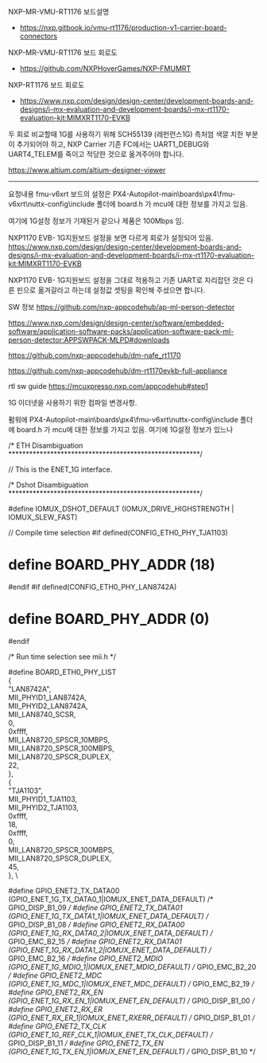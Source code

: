 


NXP-MR-VMU-RT1176 보드설명
- https://nxp.gitbook.io/vmu-rt1176/production-v1-carrier-board-connectors


NXP-MR-VMU-RT1176 보드 회로도
 - https://github.com/NXPHoverGames/NXP-FMUMRT
   

NXP-RT1176 보드 회로도
 - https://www.nxp.com/design/design-center/development-boards-and-designs/i-mx-evaluation-and-development-boards/i-mx-rt1170-evaluation-kit:MIMXRT1170-EVKB






두 회로 비교할때 1G를 사용하기 위해 SCH55139 (레펀런스1G) 측처엄 색깔 치한 부분이 추가되어야 하고, NXP Carrier 기존 FC에서는  UART1_DEBUG와  UART4_TELEM를 죽이고 적당한 것으로 옮겨주어야 합니다.



https://www.altium.com/altium-designer-viewer


-------------------------------------------------
요청내용
fmu-v6xrt 보드의 설정은
PX4-Autopilot-main\boards\px4\fmu-v6xrt\nuttx-config\include
폴더에 board.h 가 mcu에 대한 정보를 가지고 있음.

여기에 1G설정 정보가 기재된거 같으나
제품은 100Mbps 임.

NXP1170 EVB- 1G지원보드 설정을 보면
다르게 회로가 설정되어 있음.
https://www.nxp.com/design/design-center/development-boards-and-designs/i-mx-evaluation-and-development-boards/i-mx-rt1170-evaluation-kit:MIMXRT1170-EVKB

NXP1170 EVB- 1G지원보드 설정을 그대로 적용하고
기존 UART로 자리잡던 것은 다른 핀으로 옮겨갈라고 하는데
설정값 셋팅을 확인해 주셨으면 합니다.

SW 정보
https://github.com/nxp-appcodehub/ap-ml-person-detector

https://www.nxp.com/design/design-center/software/embedded-software/application-software-packs/application-software-pack-ml-person-detector:APPSWPACK-MLPD#downloads

https://github.com/nxp-appcodehub/dm-nafe_rt1170

https://github.com/nxp-appcodehub/dm-rt1170evkb-full-appliance

rtl sw guide
https://mcuxpresso.nxp.com/appcodehub#step1



1G 이더넷을 사용하기 위한 컴파일 변경사항.

펌워에
PX4-Autopilot-main\boards\px4\fmu-v6xrt\nuttx-config\include
폴더에 board.h 가 mcu에 대한 정보를 가지고 있음.
여기에 1G설정 정보가 있느나 

/* ETH Disambiguation *******************************************************/

// This is the ENET_1G interface.

/* Dshot Disambiguation *******************************************************/

#define IOMUX_DSHOT_DEFAULT             (IOMUX_DRIVE_HIGHSTRENGTH | IOMUX_SLEW_FAST)

// Compile time selection
#if defined(CONFIG_ETH0_PHY_TJA1103)
#  define BOARD_PHY_ADDR (18)
#endif
#if defined(CONFIG_ETH0_PHY_LAN8742A)
#  define BOARD_PHY_ADDR (0)
#endif

/* Run time selection see mii.h */

#define BOARD_ETH0_PHY_LIST \
	{                                   \
		"LAN8742A",                      \
		MII_PHYID1_LAN8742A,             \
		MII_PHYID2_LAN8742A,             \
		MII_LAN8740_SCSR,                \
		0,                               \
		0xffff,                          \
		MII_LAN8720_SPSCR_10MBPS,        \
		MII_LAN8720_SPSCR_100MBPS,       \
		MII_LAN8720_SPSCR_DUPLEX,        \
		22,                              \
	},                                  \
	{                                   \
		"TJA1103",                       \
		MII_PHYID1_TJA1103,              \
		MII_PHYID2_TJA1103,              \
		0xffff,                          \
		18,                              \
		0xffff,                          \
		0,                               \
		MII_LAN8720_SPSCR_100MBPS,       \
		MII_LAN8720_SPSCR_DUPLEX,        \
		45,                              \
	},                                  \


#define GPIO_ENET2_TX_DATA00  (GPIO_ENET_1G_TX_DATA0_1|IOMUX_ENET_DATA_DEFAULT)  /* GPIO_DISP_B1_09 */
#define GPIO_ENET2_TX_DATA01  (GPIO_ENET_1G_TX_DATA1_1|IOMUX_ENET_DATA_DEFAULT)  /* GPIO_DISP_B1_08 */
#define GPIO_ENET2_RX_DATA00  (GPIO_ENET_1G_RX_DATA0_2|IOMUX_ENET_DATA_DEFAULT)  /* GPIO_EMC_B2_15  */
#define GPIO_ENET2_RX_DATA01  (GPIO_ENET_1G_RX_DATA1_2|IOMUX_ENET_DATA_DEFAULT)  /* GPIO_EMC_B2_16  */
#define GPIO_ENET2_MDIO       (GPIO_ENET_1G_MDIO_1|IOMUX_ENET_MDIO_DEFAULT)      /* GPIO_EMC_B2_20  */
#define GPIO_ENET2_MDC        (GPIO_ENET_1G_MDC_1|IOMUX_ENET_MDC_DEFAULT)        /* GPIO_EMC_B2_19  */
#define GPIO_ENET2_RX_EN      (GPIO_ENET_1G_RX_EN_1|IOMUX_ENET_EN_DEFAULT)       /* GPIO_DISP_B1_00 */
#define GPIO_ENET2_RX_ER      (GPIO_ENET_RX_ER_1|IOMUX_ENET_RXERR_DEFAULT)       /* GPIO_DISP_B1_01 */
#define GPIO_ENET2_TX_CLK     (GPIO_ENET_1G_REF_CLK_1|IOMUX_ENET_TX_CLK_DEFAULT) /* GPIO_DISP_B1_11 */
#define GPIO_ENET2_TX_EN      (GPIO_ENET_1G_TX_EN_1|IOMUX_ENET_EN_DEFAULT)       /* GPIO_DISP_B1_10 */

